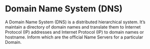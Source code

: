 # Domain Name System (DNS)
A Domain Name System (DNS) is a distributed hierarchical system. It’s maintain a directory of domain names and translate them to Internet Protocol (IP) addresses and Internet Protocol (IP) to domain names or hostname. Inform which are the official Name Servers for a particular Domain.
